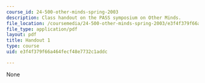 ```yaml
---
course_id: 24-500-other-minds-spring-2003
description: Class handout on the PASS symposium on Other Minds.
file_location: /coursemedia/24-500-other-minds-spring-2003/e3f4f379f66a464fecf48e7732c1addc_h1_24500s03.pdf
file_type: application/pdf
layout: pdf
title: Handout 1
type: course
uid: e3f4f379f66a464fecf48e7732c1addc

---
```

None